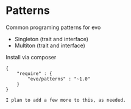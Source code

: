 # Patterns
Common programing patterns for evo

 - Singleton (trait and interface)
 - Multiton (trait and interface)
 
 Install via composer 
 
```
{
    "require" : {
        "evo/patterns" : "~1.0"
    }
}

I plan to add a few more to this, as needed.
